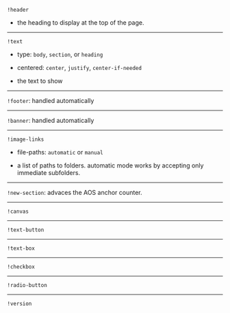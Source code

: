 `!header`

- the heading to display at the top of the page.

---

`!text`

- type: `body`, `section`, or `heading`

- centered: `center`, `justify`, `center-if-needed`

- the text to show

---

`!footer`: handled automatically

---

`!banner`: handled automatically

---

`!image-links`

- file-paths: `automatic` or `manual`

- a list of paths to folders. automatic mode works by accepting only immediate subfolders.

---

`!new-section`: advaces the AOS anchor counter.

---

`!canvas`

---

`!text-button`

---

`!text-box`

---

`!checkbox`

---

`!radio-button`

---

`!version`
